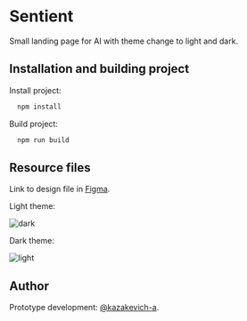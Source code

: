 # Sentient

Small landing page for AI with theme change to light and dark.

## Installation and building project

Install project:

```bash
  npm install
```

Build project:

```bash
  npm run build
```

## Resource files

Link to design file in [Figma](https://www.figma.com/file/4BEcSM7VHyoEt4CUUmzmyQ/Sentient?type=design&node-id=0%3A1&mode=design&t=1rmnqkm6BD8KHLFi-1).

Light theme:

![dark](https://www.dropbox.com/scl/fi/s5xx1lecl17fw8y2hzmnk/light.png?rlkey=g831n21nqzr40np8dgfuhrtab&raw=1)

Dark theme:

![light](https://www.dropbox.com/scl/fi/7yaexi98x4os5vpd6e0g6/dark.png?rlkey=ugsk8j0d4sinkcrg0x6pjct6b&raw=1)

## Author

Prototype development: [@kazakevich-a](https://www.github.com/kazakevich-a).
